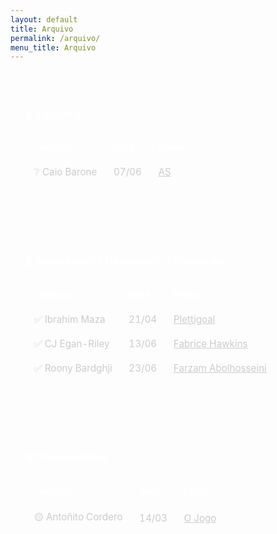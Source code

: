 ```yaml
---
layout: default
title: Arquivo
permalink: /arquivo/
menu_title: Arquivo
---
```


<style>
  .arquivo-section {
    background-color: rgba(255, 255, 255, 0.04);
    padding: 1.5rem;
    margin-top: 1.5rem;
    border-radius: 0.5rem;
  }

  .arquivo-section h3 {
    color: #fff;
    font-size: 1.1rem;
    border-bottom: 1px solid rgba(255, 255, 255, 0.15);
    padding-bottom: 0.4rem;
    margin-bottom: 1rem;
  }

  table {
    width: 100%;
    border-collapse: collapse;
    font-size: 0.95rem;
  }

  th, td {
    border: 1px solid rgba(255, 255, 255, 0.15);
    padding: 0.6rem 0.8rem;
    text-align: left;
    color: #ccc;
  }

  th {
    background-color: rgba(255, 255, 255, 0.08);
    color: #fff;
  }

  tr:nth-child(even) {
    background-color: rgba(255, 255, 255, 0.02);
  }

  @media (max-width: 600px) {
    table {
      font-size: 0.85rem;
    }

    th, td {
      padding: 0.4rem 0.5rem;
    }
  }
</style>

<div class="arquivo-section">
  <h3>📘 Equipa B</h3>
  <table>
    <thead>
      <tr>
        <th>Jogador</th>
        <th>Data</th>
        <th>Fonte</th>
      </tr>
    </thead>
    <tbody>
      <tr>
        <td>❔ Caio Barone</td>
        <td>07/06</td>
        <td><a href="https://as.com/futbol/primera/el-celta-supera-a-oporto-e-inter-en-la-puja-por-caio-barone-n/?utm_campaign=mrf-twitter-AS_Futbol&mrfcid=2025060768441e0a0be3e614ee6ac29e" target="_blank" style="color: #ccc; text-decoration: underline;">AS</a></td>
      </tr>
    </tbody>
  </table>
</div>

<div class="arquivo-section">
  <h3>🛑 Inacessível / Desacordo / Desviado</h3>
  <table>
    <thead>
      <tr>
        <th>Jogador</th>
        <th>Data</th>
        <th>Fonte</th>
      </tr>
    </thead>
    <tbody>
      <tr>
        <td>✅ Ibrahim Maza</td>
        <td>21/04</td>
        <td><a href="https://x.com/PortoReport/status/1914442663857979839" target="_blank" style="color: #ccc; text-decoration: underline;">Plettigoal</a></td>
      </tr>
      <tr>
        <td>✅ CJ Egan-Riley</td>
        <td>13/06</td>
       <td><a href="https://x.com/FabriceHawkins/status/1933423630660059636" target="_blank" style="color: #ccc; text-decoration: underline;">Fabrice Hawkins</a></td>
      </tr>
      <tr>
        <td>✅ Roony Bardghji</td>
        <td>23/06</td>
        <td><a href="https://www.tipsbladet.dk/nyhed/superliga/afsloering-fc-koebenhavn-saelger-roony-til-barcelona" target="_blank" style="color: #ccc; text-decoration: underline;">Farzam Abolhosseini</a></td>
      </tr>
    </tbody>
  </table>
</div>

<div class="arquivo-section">
  <h3>❌ Desmentidos</h3>
  <table>
    <thead>
      <tr>
        <th>Jogador</th>
        <th>Data</th>
        <th>Fonte</th>
      </tr>
    </thead>
    <tbody>
      <tr>
        <td>🟡 Antoñito Cordero</td>
        <td>14/03</td>
        <td><a href="https://www.ojogo.pt/6684610536/suposto-interesse-do-fc-porto-em-antonio-cordero-noticiado-em-espanha/#iss=https%3A%2F%2Fsso.noticiasilimitadas.pt%2Frealms%2FNI_PRD&iss=https%3A%2F%2Fsso.noticiasilimitadas.pt%2Frealms%2FNI_PRD" target="_blank" style="color: #ccc; text-decoration: underline;">O Jogo</a></td>
      </tr>
    </tbody>
  </table>
</div>

